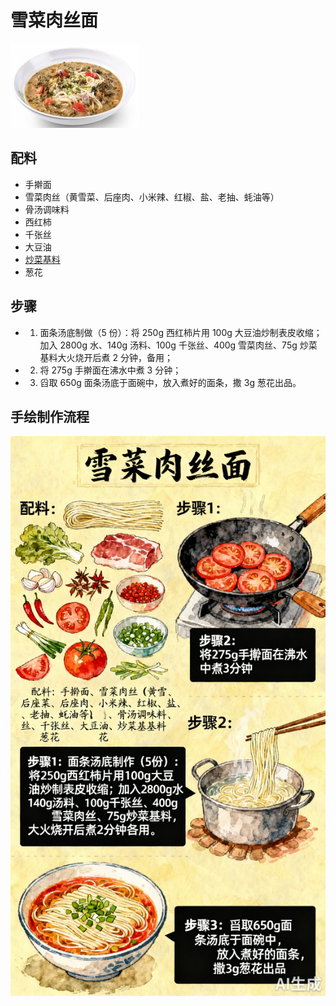 # 雪菜肉丝面

![雪菜肉丝面](../images/雪菜肉丝面.png)


## 配料

- 手擀面
- 雪菜肉丝（黄雪菜、后座肉、小米辣、红椒、盐、老抽、蚝油等）
- 骨汤调味料
- 西红柿
- 千张丝
- 大豆油
- [炒菜基料](/配料/炒菜基料.md)
- 葱花

## 步骤

- 1. 面条汤底制做（5 份）：将 250g 西红柿片用 100g 大豆油炒制表皮收缩；加入 2800g 水、140g 汤料、100g 千张丝、400g 雪菜肉丝、75g 炒菜基料大火烧开后煮 2 分钟，备用；
- 2. 将 275g 手擀面在沸水中煮 3 分钟；
- 3. 舀取 650g 面条汤底于面碗中，放入煮好的面条，撒 3g 葱花出品。


## 手绘制作流程

![手绘制作流程](../images/主食/雪菜肉丝面.jpg)
